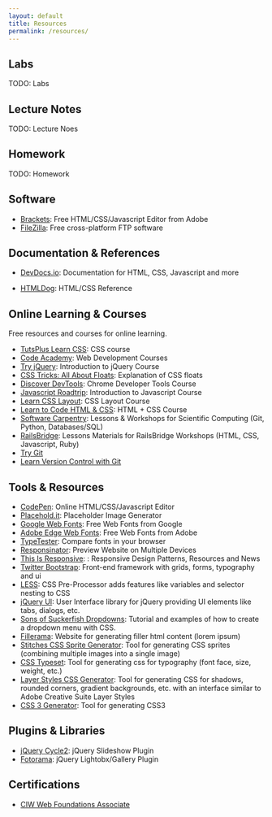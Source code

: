 ```yaml
---
layout: default
title: Resources
permalink: /resources/
---
```


Labs
----

TODO: Labs

Lecture Notes
-------------

TODO: Lecture Noes

Homework
--------

TODO: Homework

Software
--------

-   [Brackets](http://brackets.io/): Free HTML/CSS/Javascript Editor
    from Adobe
-   [FileZilla](https://filezilla-project.org/): Free cross-platform FTP
    software

Documentation & References
--------------------------

*   [DevDocs.io](http://devdocs.io/): Documentation for HTML, CSS, Javascript and more
-   [HTMLDog](http://htmldog.com): HTML/CSS Reference

Online Learning & Courses
-------------------------

Free resources and courses for online learning.

-   [TutsPlus Learn CSS](http://learncss.tutsplus.com/): CSS course
-   [Code Academy](http://www.codecademy.com/): Web Development Courses
-   [Try jQuery](http://try.jquery.com/): Introduction to jQuery Course
-   [CSS Tricks: All About
    Floats](http://css-tricks.com/all-about-floats/): Explanation of CSS
    floats
-   [Discover
    DevTools](https://www.codeschool.com/courses/discover-devtools):
    Chrome Developer Tools Course
-   [Javascript
    Roadtrip](https://www.codeschool.com/courses/javascript-road-trip-part-1):
    Introduction to Javascript Course
-   [Learn CSS Layout](http://learnlayout.com/): CSS Layout Course
-   [Learn to Code HTML & CSS](http://learn.shayhowe.com/html-css/):
    HTML + CSS Course
-   [Software Carpentry](http://software-carpentry.org): Lessons & Workshops for Scientific Computing (Git, Python, Databases/SQL)
-   [RailsBridge](http://docs.railsbridge.org/docs/): Lessons Materials for RailsBridge Workshops (HTML, CSS, Javascript, Ruby)
-   [Try Git](https://try.github.io)
-   [Learn Version Control with Git](http://www.git-tower.com/learn/ebook/command-line/introduction)

Tools & Resources
-----------------

-   [CodePen](http://codepen.io/): Online HTML/CSS/Javascript Editor
-   [Placehold.it](http://placehold.it): Placeholder Image Generator
-   [Google Web Fonts](http://www.google.com/fonts): Free Web Fonts from
    Google
-   [Adobe Edge Web Fonts](http://html.adobe.com/edge/webfonts/): Free
    Web Fonts from Adobe
-   [TypeTester](http://www.typetester.org/): Compare fonts in your
    browser
-   [Responsinator](http://www.responsinator.com/): Preview Website on
    Multiple Devices
-   [This Is
    Responsive](http://bradfrost.github.io/this-is-responsive/): :
    Responsive Design Patterns, Resources and News
-   [Twitter Bootstrap](http://getbootstrap.com/): Front-end framework
    with grids, forms, typography and ui
-   [LESS](http://lesscss.org/): CSS Pre-Processor adds features like
    variables and selector nesting to CSS
-   [jQuery UI](http://jqueryui.com): User Interface library for jQuery
    providing UI elements like tabs, dialogs, etc.
-   [Sons of Suckerfish
    Dropdowns](http://www.htmldog.com/articles/suckerfish/dropdowns/):
    Tutorial and examples of how to create a dropdown menu with CSS.
-   [Fillerama](http://chrisvalleskey.com/fillerama/): Website for
    generating filler html content (lorem ipsum)
-   [Stitches CSS Sprite Generator](http://draeton.github.io/stitches/):
    Tool for generating CSS sprites (combining multiple images into a
    single image)
-   [CSS Typeset](http://csstypeset.com/): Tool for generating css for
    typography (font face, size, weight, etc.)
-   [Layer Styles CSS
    Generator](http://www.layerstyles.org/builder.html): Tool for
    generating CSS for shadows, rounded corners, gradient backgrounds,
    etc. with an interface similar to Adobe Creative Suite Layer Styles
-   [CSS 3 Generator](http://css3generator.com/): Tool for generating
    CSS3


Plugins & Libraries
-------------------

-   [jQuery Cycle2](http://jquery.malsup.com/cycle2/): jQuery Slideshow
    Plugin
-   [Fotorama](http://fotorama.io/): jQuery Lightobx/Gallery Plugin

Certifications
--------------

-  [CIW Web Foundations Associate](http://www.ciwcertified.com/certifications/web_foundations_series/associate.php)
